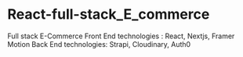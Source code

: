 # React-full-stack_E_commerce

Full stack E-Commerce 
Front End technologies : React, Nextjs, Framer Motion
Back End technologies: Strapi, Cloudinary, Auth0
